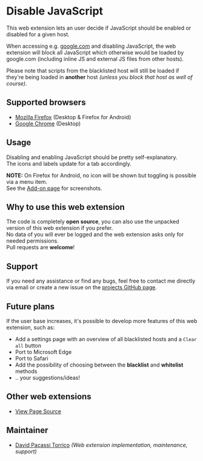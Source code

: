 # Disable JavaScript
This web extension lets an user decide if JavaScript should be enabled or disabled for a given host.  

When accessing e.g. [google.com](https://www.google.com/) and disabling JavaScript, the web extension will block all JavaScript
which otherwise would be loaded by google.com (including inline JS and external JS files from other hosts).  

Please note that scripts from the blacklisted host will still be loaded if they're being loaded in **another**
host _(unless you block that host as well of course)_.

## Supported browsers
- [Mozilla Firefox](https://addons.mozilla.org/en-US/firefox/addon/disable-javascript/) (Desktop & Firefox for Android)
- [Google Chrome](https://chrome.google.com/webstore/detail/disable-javascript/jfpdlihdedhlmhlbgooailmfhahieoem) (Desktop)

## Usage
Disabling and enabling JavaScript should be pretty self-explanatory.  
The icons and labels update for a tab accordingly.  

**NOTE:** On Firefox for Android, no icon will be shown but toggling is possible via a menu item.  
See the [Add-on page](https://addons.mozilla.org/en-US/firefox/addon/disable-javascript/) for screenshots.

## Why to use this web extension
The code is completely **open source**, you can also use the unpacked version of this web extension if you prefer.  
No data of you will ever be logged and the web extension asks only for needed permissions.  
Pull requests are **welcome**!

## Support
If you need any assistance or find any bugs, feel free to contact me directly via email or create a
new issue on the [projects GitHub page](https://github.com/dpacassi/disable-javascript).

## Future plans
If the user base increases, it's possible to develop more features of this web extension, such as:
- Add a settings page with an overview of all blacklisted hosts and a `Clear all` button
- Port to Microsoft Edge
- Port to Safari
- Add the possibility of choosing between the **blacklist** and **whitelist** methods
- .. your suggestions/ideas!

## Other web extensions
- [View Page Source](https://github.com/dpacassi/view-page-source)

## Maintainer
- [David Pacassi Torrico](https://pacassi.ch/) _(Web extension implementation, maintenance, support)_
